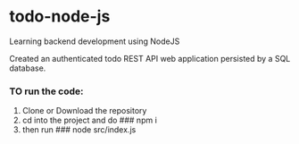 # todo-node-js
Learning backend development using NodeJS

Created an authenticated todo REST API web application persisted by a SQL database.

### TO run the code:
1. Clone or Download the repository
2. cd into the project and do  ### npm i
3. then run ### node src/index.js
